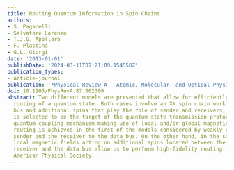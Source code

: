 ```yaml
---
title: Routing Quantum Information in Spin Chains
authors:
- S. Paganelli
- Salvatore Lorenzo
- T.J.G. Apollaro
- F. Plastina
- G.L. Giorgi
date: '2013-01-01'
publishDate: '2024-03-11T07:21:09.154558Z'
publication_types:
- article-journal
publication: '*Physical Review A - Atomic, Molecular, and Optical Physics*'
doi: 10.1103/PhysRevA.87.062309
abstract: Two different models are presented that allow for efficiently performing
  routing of a quantum state. Both cases involve an XX spin chain working as a data
  bus and additional spins that play the role of sender and receivers, one of which
  is selected to be the target of the quantum state transmission protocol via a coherent
  quantum coupling mechanism making use of local and/or global magnetic fields. Quantum
  routing is achieved in the first of the models considered by weakly coupling the
  sender and the receiver to the data bus. On the other hand, in the second model,
  local magnetic fields acting on additional spins located between the sender and
  receiver and the data bus allow us to perform high-fidelity routing. o̧pyright 2013
  American Physical Society.
---
```

